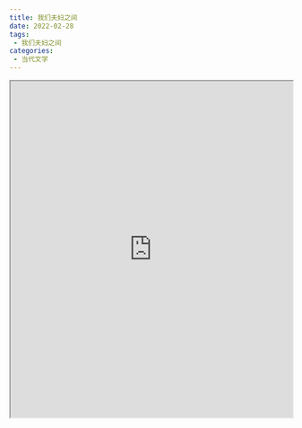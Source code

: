 ```yaml
---
title: 我们夫妇之间
date: 2022-02-28
tags:
 - 我们夫妇之间
categories:
 - 当代文学
---
```




<iframe src="https://study-doc.yourtools.icu/pdf/web/viewer.html?file=https://vkceyugu.cdn.bspapp.com/VKCEYUGU-e9075d72-0451-48df-afe1-d46932ae4554/7b6041fe-6e4d-465a-af62-4a20098bdf29.pdf" width="100%" height="600px"></iframe>
